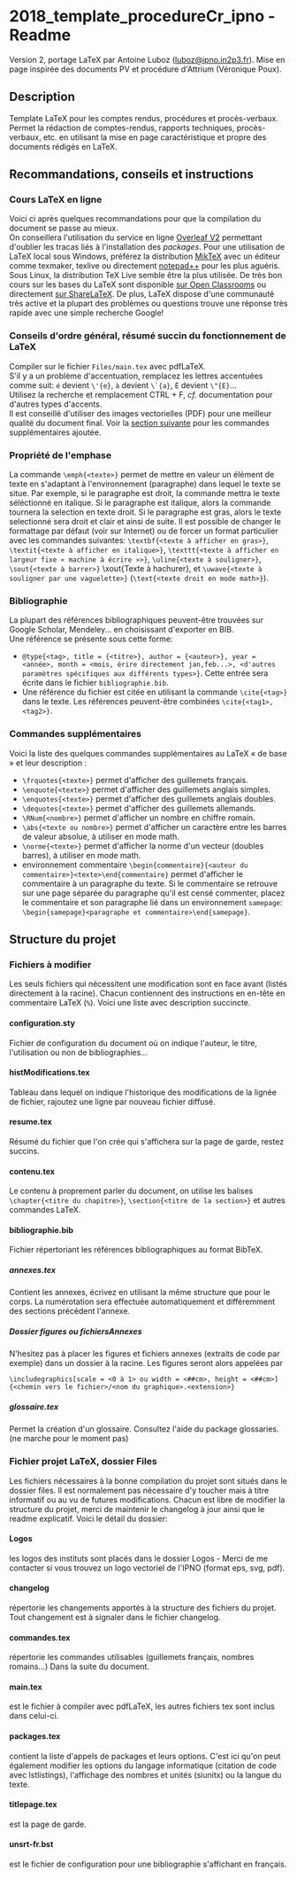 # 2018_template_procedureCr_ipno - Readme
Version 2, portage LaTeX par Antoine Luboz (luboz@ipno.in2p3.fr). Mise en page inspirée des documents PV et procédure d'Attrium (Véronique Poux).

## Description
Template LaTeX pour les comptes rendus, procédures et procès-verbaux.
Permet la rédaction de comptes-rendus, rapports techniques, procès-verbaux, etc. en utilisant la mise en page caractéristique et propre des documents rédigés en LaTeX.

## Recommandations, conseils et instructions
### Cours LaTeX en ligne
Voici ci après quelques recommandations pour que la compilation du document se passe au mieux.  
On conseillera l'utilisation du service en ligne [Overleaf V2](https://www.sharelatex.com?r=769c675e&rm=d&rs=b) permettant d'oublier les tracas liés à l'installation des _packages_. Pour une utilisation de LaTeX local sous Windows, préférez la distribution [MikTeX](https://miktex.org/download) avec un éditeur comme texmaker, texlive ou directement [notepad++](https://notepad-plus-plus.org/download/v7.5.6.html) pour les plus aguéris. Sous Linux, la distribution TeX Live semble être la plus utilisée.
De très bon cours sur les bases du LaTeX sont disponible [sur Open Classrooms](https://openclassrooms.com/courses/redigez-des-documents-de-qualite-avec-latex) ou directement [sur ShareLaTeX](https://fr.sharelatex.com/learn/).
De plus, LaTeX dispose d'une communauté très active et la plupart des problèmes ou questions trouve une réponse très rapide avec une simple recherche Google!

### Conseils d'ordre général, résumé succin du fonctionnement de LaTeX
Compiler sur le fichier ```Files/main.tex``` avec pdfLaTeX.  
S'il y a un problème d'accentuation, remplacez les lettres accentuées comme suit: `é` devient ```\'{e}```, `à` devient ```\`{a}```, `Ë` devient ```\"{E}```...  
Utilisez la recherche et remplacement CTRL + F, _cf._ documentation pour d'autres types d'accents.  
Il est conseillé d'utiliser des images vectorielles (PDF) pour une meilleur qualité du document final.
Voir la [section suivante](#commandes-supplémentaires) pour les commandes supplémentaires ajoutée.

### Propriété de l'emphase
La commande `\emph{<texte>}` permet de mettre en valeur un élément de texte en s'adaptant à l'environnement (paragraphe) dans lequel le texte se situe. Par exemple, si le paragraphe est droit, la commande mettra le texte séléctionné en italique. Si le paragraphe est italique, alors la commande tournera la selection en texte droit. Si le paragraphe est gras, alors le texte selectionné sera droit et clair et ainsi de suite. Il est possible de changer le formattage par défaut (voir sur Internet) ou de forcer un format particulier avec les commandes suivantes: `\textbf{<texte à afficher en gras>}`, `\textit{<texte à afficher en italique>}`, `\texttt{<texte à afficher en largeur fixe « machine à écrire »>}`, `\uline{<texte à souligner>}`, `\sout{<texte à barrer>}`
\xout{Texte à hachurer}, et `\uwave{<texte à souligner par une vaguelette>}`  (`\text{<texte droit en mode math>}`).

### Bibliographie
La plupart des références bibliographiques peuvent-être trouvées sur Google Scholar, Mendeley... en choisissant d'exporter en BIB.  
Une référence se présente sous cette forme:
- ```@type{<tag>, title = {<titre>}, author = {<auteur>}, year = <année>, month = <mois, érire directement jan,feb...>, <d'autres paramètres spécifiques aux différents types>}```. Cette entrée sera écrite dans le fichier `bibliographie.bib`.
- Une référence du fichier est citée en utilisant la commande `\cite{<tag>}` dans le texte. Les références peuvent-être combinées `\cite{<tag1>,<tag2>}`.

### Commandes supplémentaires
Voici la liste des quelques commandes supplémentaires au LaTeX « de base » et leur description :
- `\frquotes{<texte>}` permet d'afficher des guillemets français.
- `\enquote{<texte>}` permet d'afficher des guillemets anglais simples.
- `\enquotes{<texte>}` permet d'afficher des guillemets anglais doubles.
- `\dequotes{<texte>}` permet d'afficher des guillemets allemands.
- `\RNum{<nombre>}` permet d'afficher un nombre en chiffre romain.
- `\abs{<texte ou nombre>}` permet d'afficher un caractère entre les barres de valeur absolue, à utiliser en mode math.
- `\norme{<texte>}` permet d'afficher la norme d'un vecteur (doubles barres), à utiliser en mode math.
- environnement commentaire `\begin{commentaire}{<auteur du commentaire>}<texte>\end{commentaire}` permet d'afficher le commentaire à un paragraphe du texte. Si le commentaire se retrouve sur une page séparée du paragraphe qu'il est censé commenter, placez le commentaire et son paragraphe lié dans un environnement `samepage`: `\begin{samepage}<paragraphe et commentaire>\end{samepage}`.

## Structure du projet
### Fichiers à modifier
Les seuls fichiers qui nécessitent une modification sont en face avant (listés directement à la racine). Chacun contiennent des instructions en en-tête en commentaire LaTeX (`%`). Voici une liste avec description succincte.
#### configuration.sty
Fichier de configuration du document où on indique l'auteur, le titre, l'utilisation ou non de bibliographies...
#### histModifications.tex
Tableau dans lequel on indique l'historique des modifications de la lignée de fichier, rajoutez une ligne par nouveau fichier diffusé.
#### resume.tex
Résumé du fichier que l'on crée qui s'affichera sur la page de garde, restez succins.
#### contenu.tex
Le contenu à proprement parler du document, on utilise les balises `\chapter{<titre du chapitre>}`, `\section{<titre de la section>}` et autres commandes LaTeX.
#### bibliographie.bib
Fichier répertoriant les références bibliographiques au format BibTeX.
##### annexes.tex
Contient les annexes, écrivez en utilisant la même structure que pour le corps. La numérotation sera effectuée automatiquement et différemment des sections précédent l'annexe.
##### Dossier figures ou fichiersAnnexes
N'hesitez pas à placer les figures et fichiers annexes (extraits de code par exemple) dans un dossier à la racine. Les figures seront alors appelées par
```{tex}
\includegraphics[scale = <0 à 1> ou width = <##cm>, height = <##cm>]{<chemin vers le fichier>/<nom du graphique>.<extension>}
```
##### glossaire.tex
Permet la création d'un glossaire. Consultez l'aide du package glossaries. (ne marche pour le moment pas)

### Fichier projet LaTeX, dossier Files
Les fichiers nécessaires à la bonne compilation du projet sont situés dans le dossier files. Il est normalement pas nécessaire d'y toucher mais à titre informatif ou au vu de futures modifications. Chacun est libre de modifier la structure du projet, merci de maintenir le changelog à jour ainsi que le readme explicatif. Voici le détail du dossier:
#### Logos
les logos des instituts sont placés dans le dossier Logos - Merci de me contacter si vous trouvez un logo vectoriel de l'IPNO (format eps, svg, pdf).
#### changelog
répertorie les changements apportés à la structure des fichiers du projet. Tout changement est à signaler dans le fichier changelog.
#### commandes.tex
répertorie les commandes utilisables (guillemets français, nombres romains...) Dans la suite du document.
#### main.tex
est le fichier à compiler avec pdfLaTeX, les autres fichiers tex sont inclus dans celui-ci.
#### packages.tex
contient la liste d'appels de packages et leurs options. C'est ici qu'on peut également modifier les options du langage informatique (citation de code avec lstlistings), l'affichage des nombres et unités (siunitx) ou la langue du texte.
#### titlepage.tex
est la page de garde.
#### unsrt-fr.bst
est le fichier de configuration pour une bibliographie s'affichant en français.
